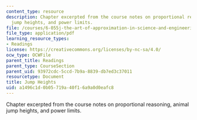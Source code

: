 ```yaml
---
content_type: resource
description: Chapter excerpted from the course notes on proportional reasoning, animal
  jump heights, and power limits.
file: /courses/6-055j-the-art-of-approximation-in-science-and-engineering-spring-2008/a1496c1d0b05719a40f16a9a0d0eafc8_feb25b.pdf
file_type: application/pdf
learning_resource_types:
- Readings
license: https://creativecommons.org/licenses/by-nc-sa/4.0/
ocw_type: OCWFile
parent_title: Readings
parent_type: CourseSection
parent_uid: 93972cdc-5ccd-7b9a-8839-db7ed3c37011
resourcetype: Document
title: Jump Heights
uid: a1496c1d-0b05-719a-40f1-6a9a0d0eafc8
---
```

Chapter excerpted from the course notes on proportional reasoning, animal jump heights, and power limits.